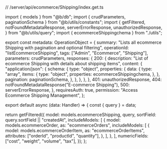 // /server/api/ecommerce/Shipping/index.get.ts

import { models } from "@b/db";
import { crudParameters, paginationSchema } from "@b/utils/constants";
import {
  getFiltered,
  notFoundMetadataResponse,
  serverErrorResponse,
  unauthorizedResponse,
} from "@b/utils/query";
import { ecommerceShippingchema } from "./utils";

export const metadata: OperationObject = {
  summary:
    "Lists all ecommerce Shipping with pagination and optional filtering",
  operationId: "listEcommerceShipping",
  tags: ["Admin", "Ecommerce", "Shipping"],
  parameters: crudParameters,
  responses: {
    200: {
      description:
        "List of ecommerce Shipping with details about shipping items",
      content: {
        "application/json": {
          schema: {
            type: "object",
            properties: {
              data: {
                type: "array",
                items: {
                  type: "object",
                  properties: ecommerceShippingchema,
                },
              },
              pagination: paginationSchema,
            },
          },
        },
      },
    },
    401: unauthorizedResponse,
    404: notFoundMetadataResponse("E-commerce Shipping"),
    500: serverErrorResponse,
  },
  requiresAuth: true,
  permission: "Access Ecommerce Shipping Management",
};

export default async (data: Handler) => {
  const { query } = data;

  return getFiltered({
    model: models.ecommerceShipping,
    query,
    sortField: query.sortField || "createdAt",
    includeModels: [
      {
        model: models.ecommerceOrder,
        as: "ecommerceOrders",
        includeModels: [
          {
            model: models.ecommerceOrderItem,
            as: "ecommerceOrderItems",
            attributes: ["orderId", "productId", "quantity"],
          },
        ],
      },
    ],
    numericFields: ["cost", "weight", "volume", "tax"],
  });
};
